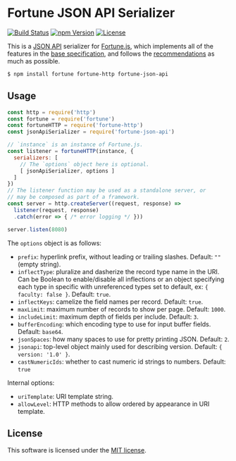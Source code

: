 # Fortune JSON API Serializer

[![Build Status](https://img.shields.io/travis/fortunejs/fortune-json-api/master.svg?style=flat-square)](https://travis-ci.org/fortunejs/fortune-json-api)
[![npm Version](https://img.shields.io/npm/v/fortune-json-api.svg?style=flat-square)](https://www.npmjs.com/package/fortune-json-api)
[![License](https://img.shields.io/npm/l/fortune-json-api.svg?style=flat-square)](https://raw.githubusercontent.com/fortunejs/fortune-json-api/master/LICENSE)

This is a [JSON API](http://jsonapi.org) serializer for [Fortune.js](http://fortune.js.org/), which implements all of the features in the [base specification](http://jsonapi.org/format/), and follows the [recommendations](http://jsonapi.org/recommendations/) as much as possible.

```sh
$ npm install fortune fortune-http fortune-json-api
```


## Usage

```js
const http = require('http')
const fortune = require('fortune')
const fortuneHTTP = require('fortune-http')
const jsonApiSerializer = require('fortune-json-api')

// `instance` is an instance of Fortune.js.
const listener = fortuneHTTP(instance, {
  serializers: [
    // The `options` object here is optional.
    [ jsonApiSerializer, options ]
  ]
})
// The listener function may be used as a standalone server, or
// may be composed as part of a framework.
const server = http.createServer((request, response) =>
  listener(request, response)
  .catch(error => { /* error logging */ }))

server.listen(8080)
```

The `options` object is as follows:

- `prefix`: hyperlink prefix, without leading or trailing slashes. Default: `""` (empty string).
- `inflectType`: pluralize and dasherize the record type name in the URI. Can be Boolean to enable/disable all inflections or an object specifying each type in specific with unreferenced types set to default, ex: `{ faculty: false }`. Default: `true`.
- `inflectKeys`: camelize the field names per record. Default: `true`.
- `maxLimit`: maximum number of records to show per page. Default: `1000`.
- `includeLimit`: maximum depth of fields per include. Default: `3`.
- `bufferEncoding`: which encoding type to use for input buffer fields. Default: `base64`.
- `jsonSpaces`: how many spaces to use for pretty printing JSON. Default: `2`.
- `jsonapi`: top-level object mainly used for describing version. Default: `{ version: '1.0' }`.
- `castNumericIds`: whether to cast numeric id strings to numbers. Default: `true`

Internal options:

- `uriTemplate`: URI template string.
- `allowLevel`: HTTP methods to allow ordered by appearance in URI template.


## License

This software is licensed under the [MIT license](https://raw.githubusercontent.com/fortunejs/fortune-json-api/master/LICENSE).
